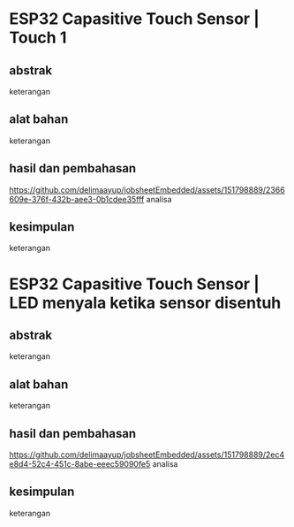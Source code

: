 # ESP32 Capasitive Touch Sensor | Touch 1

## abstrak

keterangan

## alat bahan

keterangan

## hasil dan pembahasan


https://github.com/delimaayup/jobsheetEmbedded/assets/151798889/2366609e-376f-432b-aee3-0b1cdee35fff
analisa

## kesimpulan

keterangan

# ESP32 Capasitive Touch Sensor | LED menyala ketika sensor disentuh

## abstrak

keterangan

## alat bahan

keterangan

## hasil dan pembahasan

https://github.com/delimaayup/jobsheetEmbedded/assets/151798889/2ec4e8d4-52c4-451c-8abe-eeec59090fe5
analisa

## kesimpulan

keterangan
